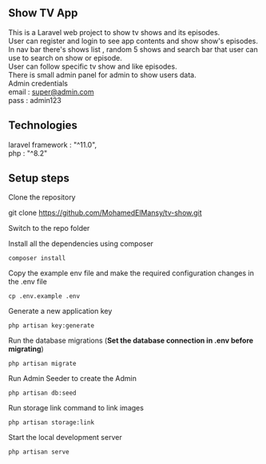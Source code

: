 ## Show TV App

This is a Laravel web project to show tv shows and its episodes.<br />
User can register and login to see app contents and show show's episodes.<br />
In nav bar there's shows list , random 5 shows and search bar that user can use to search on show or episode.<br />
User can follow specific tv show and like episodes.<br />
There is small admin panel for admin to show users data.<br />
Admin credentials <br />
email : super@admin.com <br />
pass : admin123 <br />

## Technologies

laravel framework : "^11.0", <br />
php : "^8.2"
 

## Setup steps
Clone the repository

git clone https://github.com/MohamedElMansy/tv-show.git

Switch to the repo folder

Install all the dependencies using composer

    composer install

Copy the example env file and make the required configuration changes in the .env file

    cp .env.example .env

Generate a new application key

    php artisan key:generate

Run the database migrations (**Set the database connection in .env before migrating**)

    php artisan migrate

Run Admin Seeder to create the Admin

    php artisan db:seed

Run storage link command to link images

    php artisan storage:link
    
Start the local development server

    php artisan serve
